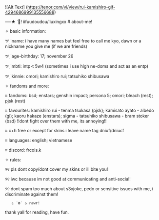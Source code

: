 ![Alt Text]
(https://tenor.com/vi/view/rui-kamishiro-gif-4294686999135556688)


──★ ˙🐥! iifuudoudou/liuxingxx # about-me!

✧ basic information:

𖦁ׅ ࣪ name: i have many names but feel free to call me kyo, dawn or a nickname you give me (if we are friends)

𖦁ׅ ࣪ age-birthday: 17; november 26

𖦁ׅ ࣪ mbti: intp-t 5w4 (sometimes i use high ne-doms and act as an entp)

𖦁ׅ ࣪ kinnie: omori; kamishiro rui; tatsuhiko shibusawa 

✧ fandoms and more:

⌗ fandoms: bsd; enstars; genshin impact; persona 5; omori; bleach (rest); pjsk (rest)

⌗ favourites: kamishiro rui - tenma tsukasa (pjsk); kamisato ayato - albedo (gi); kaoru hakaze (enstars); sigma - tatsuhiko shibusawa - bram stoker (bsd) !!dont fight over them with me, its annoying!!

⌗ c+h free or except for skins i leave name tag dniuf/dniucf

⌗ languages: english; vietnamese

⌗ discord: frcois.k 

✧ rules: 

୨୧ pls dont copy/dont cover my skins or ill bite you!

୨୧ iwc because im not good at communicating and anti-social!

୨୧ dont spam too much about s3xjoke, pedo or sensitive issues with me, i discriminate against them!

       ૮ ˙Ⱉ˙ ა rawr!    

thank yall for reading, have fun.
